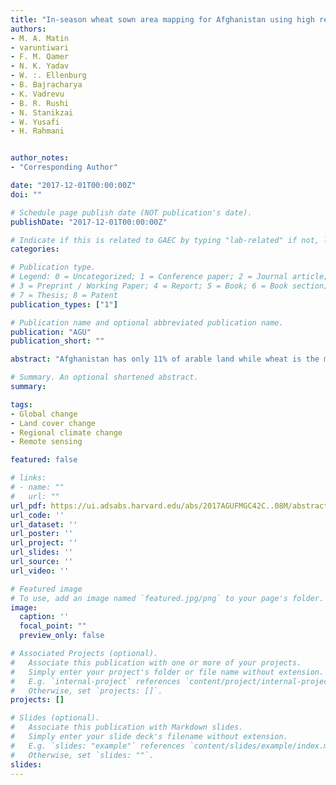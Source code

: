 ```yaml
---
title: "In-season wheat sown area mapping for Afghanistan using high resolution optical and RADAR images in cloud platform"
authors:
- M. A. Matin
- varuntiwari
- F. M. Qamer
- N. K. Yadav
- W. :. Ellenburg
- B. Bajracharya
- K. Vadrevu
- B. R. Rushi
- N. Stanikzai
- W. Yusafi
- H. Rahmani


author_notes:
- "Corresponding Author"

date: "2017-12-01T00:00:00Z"
doi: ""

# Schedule page publish date (NOT publication's date).
publishDate: "2017-12-01T00:00:00Z"

# Indicate if this is related to GAEC by typing "lab-related" if not, leave blank
categories:

# Publication type.
# Legend: 0 = Uncategorized; 1 = Conference paper; 2 = Journal article;
# 3 = Preprint / Working Paper; 4 = Report; 5 = Book; 6 = Book section;
# 7 = Thesis; 8 = Patent
publication_types: ["1"]

# Publication name and optional abbreviated publication name.
publication: "AGU"
publication_short: ""

abstract: "Afghanistan has only 11% of arable land while wheat is the major crop with 80% of total cereal planted area. The production of wheat is therefore highly critical to the food security of the country with population of 35 million among which 30% are food insecure. The lack of timely availability of data on crop sown area and production hinders decision on regular grain import policies as well as log term planning for self-sustainability. The objective of this study is to develop an operational in-season wheat area mapping system to support the Ministry of Agriculture, Irrigation and Livestock (MAIL) for annual food security planning. In this study, we used 10m resolution sentinel - 2 optical images in combination with sentinel - 1 SAR data to classify wheat area. The available provincial crop calendar and field data collected by MAIL was used for classification and validation. Since the internet and computing infrastructure in Afghanistan is very limited thus cloud computing platform of Google Earth Engine (GEE) is used to accomplish this work. During the assessment it is observed that the smaller size of wheat plots and mixing of wheat with other crops makes it difficult to achieve expected accuracy of wheat area particularly in rain fed areas. The cloud cover during the wheat growing season limits the availability of valid optical satellite data. In the first phase of assessment important learnings points were captured. In an extremely challenging security situation field data collection require use of innovative approaches for stratification of sampling sites as well as use of robust mobile app with adequate training of field staff. Currently, GEE assets only contain Sentinel-2 Level 1C product which limits the classification accuracy. In representative areas, where Level 2A product was developed and applied a significant improvement in accuracy is observed. Development of high resolution agro-climatic zones map, will enable extrapolating crop growth calendars, collected from representative areas, across entire study area. While the present study shows a great potential for operational wheat area monitoring, a systematic approach for sample data collection and better understanding of cropping calendar will improve the results significantly."

# Summary. An optional shortened abstract.
summary: 

tags:
- Global change
- Land cover change
- Regional climate change
- Remote sensing

featured: false

# links:
# - name: ""
#   url: ""
url_pdf: https://ui.adsabs.harvard.edu/abs/2017AGUFMGC42C..08M/abstract
url_code: ''
url_dataset: ''
url_poster: ''
url_project: ''
url_slides: ''
url_source: ''
url_video: ''

# Featured image
# To use, add an image named `featured.jpg/png` to your page's folder. 
image:
  caption: ''
  focal_point: ""
  preview_only: false

# Associated Projects (optional).
#   Associate this publication with one or more of your projects.
#   Simply enter your project's folder or file name without extension.
#   E.g. `internal-project` references `content/project/internal-project/index.md`.
#   Otherwise, set `projects: []`.
projects: []

# Slides (optional).
#   Associate this publication with Markdown slides.
#   Simply enter your slide deck's filename without extension.
#   E.g. `slides: "example"` references `content/slides/example/index.md`.
#   Otherwise, set `slides: ""`.
slides:
---
```



